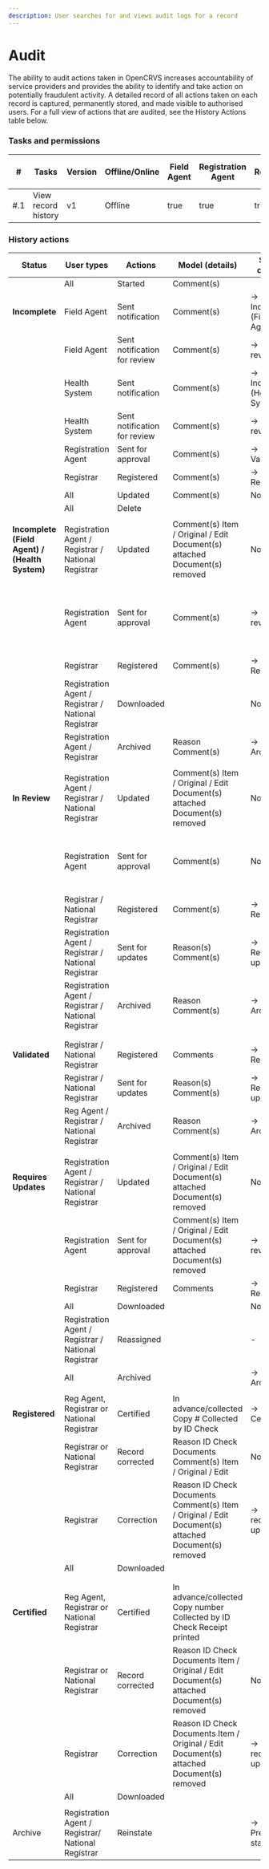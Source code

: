 ```yaml
---
description: User searches for and views audit logs for a record
---
```


# Audit

The ability to audit actions taken in OpenCRVS increases accountability of service providers and provides the ability to identify and take action on potentially fraudulent activity. A detailed record of all actions taken on each record is captured, permanently stored, and made visible to authorised users. For a full view of actions that are audited, see the History Actions table below.

### Tasks and permissions

<table><thead><tr><th>#</th><th>Tasks</th><th>Version</th><th>Offline/Online</th><th data-type="checkbox">Field Agent</th><th data-type="checkbox">Registration Agent</th><th data-type="checkbox">Registrar</th><th data-type="checkbox">National Registrar</th><th data-type="checkbox">Performance Manager</th><th data-type="checkbox">Local System Admin</th><th data-type="checkbox">National System Admin</th></tr></thead><tbody><tr><td>#.1</td><td>View record history</td><td>v1</td><td>Offline</td><td>true</td><td>true</td><td>true</td><td>true</td><td>false</td><td>false</td><td>false</td></tr></tbody></table>

### History actions

| Status                                         | User types                                          | Actions                      | Model (details)                                                                                      | Status change                | Workqueue                                                      |
| ---------------------------------------------- | --------------------------------------------------- | ---------------------------- | ---------------------------------------------------------------------------------------------------- | ---------------------------- | -------------------------------------------------------------- |
|                                                | All                                                 | Started                      | Comment(s)                                                                                           |                              |                                                                |
| **Incomplete**                                 | Field Agent                                         | Sent notification            | Comment(s)                                                                                           | → Incomplete (Field Agent)   | → In progress                                                  |
|                                                | Field Agent                                         | Sent notification for review | Comment(s)                                                                                           | → In review                  | → Ready for review                                             |
|                                                | Health System                                       | Sent notification            | Comment(s)                                                                                           | → Incomplete (Health System) | → In progress                                                  |
|                                                | Health System                                       | Sent notification for review | Comment(s)                                                                                           | → In review                  | → Ready for review                                             |
|                                                | Registration Agent                                  | Sent for approval            | Comment(s)                                                                                           | → Validated                  | → Ready for review                                             |
|                                                | Registrar                                           | Registered                   | Comment(s)                                                                                           | → Registered                 | → Ready to print                                               |
|                                                | All                                                 | Updated                      | Comment(s)                                                                                           | No change                    | No change                                                      |
|                                                | All                                                 | Delete                       |                                                                                                      |                              |                                                                |
|                                                |                                                     |                              |                                                                                                      |                              |                                                                |
| **Incomplete (Field Agent) / (Health System)** | Registration Agent / Registrar / National Registrar | Updated                      | Comment(s) Item / Original / Edit Document(s) attached Document(s) removed                           | No change                    |                                                                |
|                                                | Registration Agent                                  | Sent for approval            | Comment(s)                                                                                           | → In review                  | → Sent for approval (Reg Agent) → Ready for review (Registrar) |
|                                                | Registrar                                           | Registered                   | Comment(s)                                                                                           | → Registered                 | → Ready to print                                               |
|                                                | Registration Agent / Registrar / National Registrar | Downloaded                   |                                                                                                      | No change                    | No change                                                      |
|                                                | Registration Agent / Registrar                      | Archived                     | Reason Comment(s)                                                                                    | → Archived                   | → Archive                                                      |
|                                                |                                                     |                              |                                                                                                      |                              |                                                                |
| **In Review**                                  | Registration Agent / Registrar / National Registrar | Updated                      | Comment(s) Item / Original / Edit Document(s) attached Document(s) removed                           | No change                    | → Ready for review                                             |
|                                                | Registration Agent                                  | Sent for approval            | Comment(s)                                                                                           | No change                    | → Reg Agent - Sent for approval → Registrar - No change        |
|                                                | Registrar / National Registrar                      | Registered                   | Comment(s)                                                                                           | → Registered                 | → Ready to print                                               |
|                                                | Registration Agent / Registrar / National Registrar | Sent for updates             | Reason(s) Comment(s)                                                                                 | → Requires updates           | → Requires updates                                             |
|                                                | Registration Agent / Registrar / National Registrar | Archived                     | Reason Comment(s)                                                                                    | → Archived                   | →                                                              |
|                                                |                                                     |                              |                                                                                                      |                              |                                                                |
|                                                |                                                     |                              |                                                                                                      |                              |                                                                |
| **Validated**                                  | Registrar / National Registrar                      | Registered                   | Comments                                                                                             | → Registered                 | → Ready to print                                               |
|                                                | Registrar / National Registrar                      | Sent for updates             | Reason(s) Comment(s)                                                                                 | → Requires updates           | → Requires updates                                             |
|                                                | Reg Agent / Registrar / National Registrar          | Archived                     | Reason Comment(s)                                                                                    | → Archived                   | →                                                              |
|                                                |                                                     |                              |                                                                                                      |                              |                                                                |
| **Requires Updates**                           | Registration Agent / Registrar / National Registrar | Updated                      | Comment(s) Item / Original / Edit Document(s) attached Document(s) removed                           | No change                    |                                                                |
|                                                | Registration Agent                                  | Sent for approval            | Comment(s) Item / Original / Edit Document(s) attached Document(s) removed                           | → In review                  | → Ready for review                                             |
|                                                | Registrar                                           | Registered                   | Comments                                                                                             | → Registered                 | → Ready to print                                               |
|                                                | All                                                 | Downloaded                   |                                                                                                      | No change                    |                                                                |
|                                                | Registration Agent / Registrar / National Registrar | Reassigned                   |                                                                                                      | -                            | -                                                              |
|                                                | All                                                 | Archived                     |                                                                                                      | → Archived                   | → Archive                                                      |
|                                                |                                                     |                              |                                                                                                      |                              |                                                                |
| **Registered**                                 | Reg Agent, Registrar or National Registrar          | Certified                    | In advance/collected Copy # Collected by ID Check                                                    | → Certified                  | → Remove from ready to print                                   |
|                                                | Registrar or National Registrar                     | Record corrected             | Reason ID Check Documents Comment(s) Item / Original / Edit                                          | No change                    | → Ready to print                                               |
|                                                | Registrar                                           | Correction                   | Reason ID Check Documents Comment(s) Item / Original / Edit Document(s) attached Document(s) removed | → Record requires updates    | → Ready for review                                             |
|                                                | All                                                 | Downloaded                   |                                                                                                      |                              |                                                                |
|                                                |                                                     |                              |                                                                                                      |                              |                                                                |
|                                                |                                                     |                              |                                                                                                      |                              |                                                                |
| **Certified**                                  | Reg Agent, Registrar or National Registrar          | Certified                    | In advance/collected Copy number Collected by ID Check Receipt printed                               |                              |                                                                |
|                                                | Registrar or National Registrar                     | Record corrected             | Reason ID Check Documents Item / Original / Edit Document(s) attached Document(s) removed            | No change                    |                                                                |
|                                                | Registrar                                           | Correction                   | Reason ID Check Documents Item / Original / Edit Document(s) attached Document(s) removed            | → Record requires updates    | → Ready for review                                             |
|                                                | All                                                 | Downloaded                   |                                                                                                      |                              |                                                                |
|                                                |                                                     |                              |                                                                                                      |                              |                                                                |
| Archive                                        | Registration Agent / Registrar/ National Registrar  | Reinstate                    |                                                                                                      | → Previous status            | → Previous workqueue                                           |
